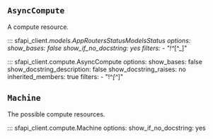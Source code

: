 ## `AsyncCompute`

A compute resource.

<!-- mkdocsstring doesn't display inherited pydantic members, so we fake
by include the parent explicitly. -->

::: sfapi_client._models.AppRoutersStatusModelsStatus
    options:
        show_bases: false
        show_if_no_docstring: yes
        filters:
            - "!^_[^_]"

::: sfapi_client.compute.AsyncCompute
    options:
        show_bases: false
        show_docstring_description: false
        show_docstring_raises: no
        inherited_members: true
        <!-- show_if_no_docstring: yes -->
        filters:
            - "!^_[^_]"

## `Machine`

The possible compute resources.

::: sfapi_client.compute.Machine
    options:
        show_if_no_docstring: yes